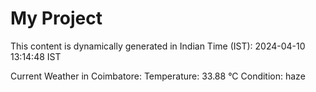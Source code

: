 # My Project

This content is dynamically generated in Indian Time (IST): 2024-04-10 13:14:48 IST


Current Weather in Coimbatore:
Temperature: 33.88 °C
Condition: haze
